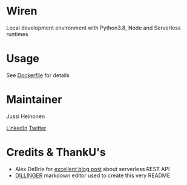 # Wiren
Local development environment with Python3.8, Node and Serverless runtimes

# Usage
See [Dockerfile](https://github.com/jussiheinonen/wiren/blob/master/Dockerfile) for details

# Maintainer 
Jussi Heinonen

[LinkedIn](https://linkedin.com/in/jussiheinonen/)  [Twitter](https://twitter.com/jussihei/)

# Credits & ThankU's

* Alex DeBrie for [excellent blog post](https://www.serverless.com/blog/flask-python-rest-api-serverless-lambda-dynamodb) about serverless REST API
* [DILLINGER](https://dillinger.io/) markdown editor used to create this very README